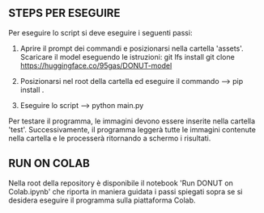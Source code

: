 ## STEPS PER ESEGUIRE
Per eseguire lo script si deve eseguire i seguenti passi:

1. Aprire il prompt dei commandi e posizionarsi nella cartella 'assets'. Scaricare il model eseguendo le istruzioni:
   git lfs install
   git clone https://huggingface.co/95gas/DONUT-model

3. Posizionarsi nel root della cartella ed eseguire il commando --> pip install .
4. Eseguire lo script  --> python main.py

Per testare il programma, le immagini devono essere inserite nella cartella 'test'. Successivamente, il programma leggerà tutte le immagini contenute nella cartella e le processerà ritornando a schermo i risultati. 


## RUN ON COLAB
Nella root della repository è disponibile il notebook 'Run DONUT on Colab.ipynb' che riporta in maniera guidata i passi spiegati sopra se si desidera eseguire il programma sulla piattaforma Colab. 
